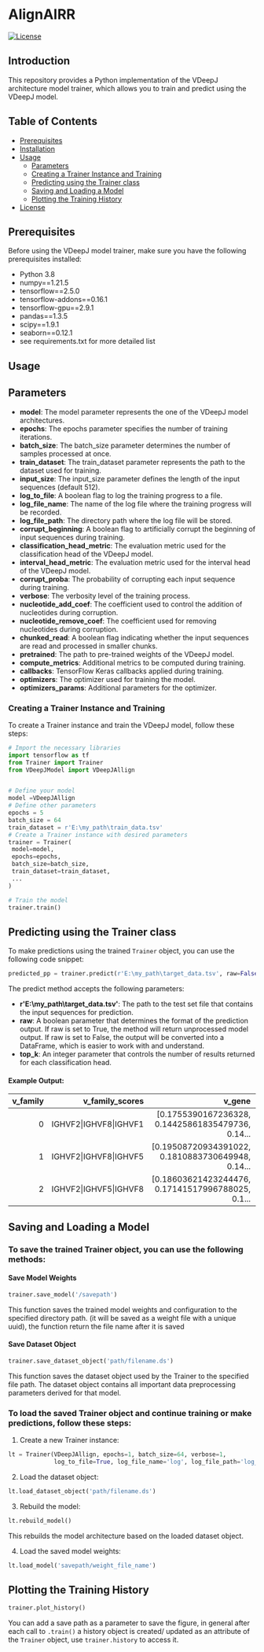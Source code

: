 # AlignAIRR

[![License](https://img.shields.io/badge/license-MIT-blue.svg)](LICENSE)

## Introduction

This repository provides a Python implementation of the VDeepJ architecture model trainer, which allows you to train and predict using the VDeepJ model.

## Table of Contents
- [Prerequisites](#prerequisites)
- [Installation](#installation)
- [Usage](#usage)
  - [Parameters](#parameters)
  - [Creating a Trainer Instance and Training](#creating-a-trainer-instance-and-training)
  - [Predicting using the Trainer class](#predicting-using-the-trainer-class)
  - [Saving and Loading a Model](#saving-and-loading-a-model)
  - [Plotting the Training History](#plotting-the-training-history)
- [License](#license)

## Prerequisites

Before using the VDeepJ model trainer, make sure you have the following prerequisites installed:

- Python 3.8
- numpy==1.21.5
- tensorflow==2.5.0
- tensorflow-addons==0.16.1
- tensorflow-gpu==2.9.1
- pandas==1.3.5
- scipy==1.9.1
- seaborn==0.12.1
- see requirements.txt for more detailed list


## Usage

## Parameters

- **model**: The model parameter represents the one of the VDeepJ model architectures.
- **epochs**: The epochs parameter specifies the number of training iterations.
- **batch_size**: The batch_size parameter determines the number of samples processed at once.
- **train_dataset**: The train_dataset parameter represents the path to the dataset used for training.
- **input_size**: The input_size parameter defines the length of the input sequences (default 512).
- **log_to_file**: A boolean flag to log the training progress to a file.
- **log_file_name**: The name of the log file where the training progress will be recorded.
- **log_file_path**: The directory path where the log file will be stored.
- **corrupt_beginning**: A boolean flag to artificially corrupt the beginning of input sequences during training.
- **classification_head_metric**: The evaluation metric used for the classification head of the VDeepJ model.
- **interval_head_metric**: The evaluation metric used for the interval head of the VDeepJ model.
- **corrupt_proba**: The probability of corrupting each input sequence during training.
- **verbose**: The verbosity level of the training process.
- **nucleotide_add_coef**: The coefficient used to control the addition of nucleotides during corruption.
- **nucleotide_remove_coef**: The coefficient used for removing nucleotides during corruption.
- **chunked_read**: A boolean flag indicating whether the input sequences are read and processed in smaller chunks.
- **pretrained**: The path to pre-trained weights of the VDeepJ model.
- **compute_metrics**: Additional metrics to be computed during training.
- **callbacks**: TensorFlow Keras callbacks applied during training.
- **optimizers**: The optimizer used for training the model.
- **optimizers_params**: Additional parameters for the optimizer.

### Creating a Trainer Instance and Training

To create a Trainer instance and train the VDeepJ model, follow these steps:

```python
# Import the necessary libraries
import tensorflow as tf
from Trainer import Trainer
from VDeepJModel import VDeepJAllign


# Define your model
model =VDeepJAllign
# Define other parameters
epochs = 5
batch_size = 64
train_dataset = r'E:\my_path\train_data.tsv'
# Create a Trainer instance with desired parameters
trainer = Trainer(
 model=model,
 epochs=epochs,
 batch_size=batch_size,
 train_dataset=train_dataset,
 ...
)

# Train the model
trainer.train()

```

## Predicting using the Trainer class


To make predictions using the trained `Trainer` object, you can use the following code snippet:

```python
predicted_pp = trainer.predict(r'E:\my_path\target_data.tsv', raw=False, top_k=3)
```
The predict method accepts the following parameters:

- **r'E:\my_path\target_data.tsv'**: The path to the test set file that contains the input sequences for prediction.
- **raw**: A boolean parameter that determines the format of the prediction output. If raw is set to True, the method will return unprocessed model output. If raw is set to False, the output will be converted into a DataFrame, which is easier to work with and understand.
- **top_k**: An integer parameter that controls the number of results returned for each classification head.

#### Example Output:

| v_family |        v_family_scores |                                            v_gene | v_gene_scores |                                          v_allele | v_allele_scores |                                          d_family |     d_family_scores |                                            d_gene | d_gene_scores |                                               ... | j_gene |       j_gene_scores |                                          j_allele | j_allele_scores |                                             j_end | d_start | d_end | v_start | v_end | j_start |     |
|---------:|-----------------------:|--------------------------------------------------:|--------------:|--------------------------------------------------:|----------------:|--------------------------------------------------:|--------------------:|--------------------------------------------------:|--------------:|--------------------------------------------------:|-------:|--------------------:|--------------------------------------------------:|----------------:|--------------------------------------------------:|--------:|------:|--------:|------:|--------:|-----|
|        0 | IGHVF2\|IGHVF8\|IGHVF1 | [0.1755390167236328, 0.14425861835479736, 0.14... |   G35\|G6\|G5 | [0.41292786598205566, 0.28214359283447266, 0.1... |      01\|02\|03 | [0.574677586555481, 0.29233354330062866, 0.058... | IGHD3\|IGHD2\|IGHD1 | [0.177727609872818, 0.16977187991142273, 0.166... |     9\|23\|26 | [0.06180494278669357, 0.06030962988734245, 0.0... |    ... | IGHJ5\|IGHJ4\|IGHJ1 | [0.2393306940793991, 0.21580205857753754, 0.17... |      02\|01\|03 | [0.6055132150650024, 0.2594718337059021, 0.113... |     337 |   287 |     295 |     0 |     283 | 300 |
|        1 | IGHVF2\|IGHVF8\|IGHVF5 | [0.19508720934391022, 0.1810883730649948, 0.14... |   G25\|G2\|G4 | [0.18179909884929657, 0.08164383471012115, 0.0... |      01\|03\|02 | [0.24517884850502014, 0.1757553368806839, 0.13... | IGHD3\|IGHD2\|IGHD6 | [0.17414222657680511, 0.17128515243530273, 0.1... |    27\|23\|26 | [0.06811603903770447, 0.0616660974919796, 0.06... |    ... | IGHJ5\|IGHJ1\|IGHJ4 | [0.2613930106163025, 0.23604996502399445, 0.19... |      02\|01\|03 | [0.6257255673408508, 0.2849787771701813, 0.065... |     333 |   283 |     292 |     0 |     280 | 296 |
|        2 | IGHVF2\|IGHVF5\|IGHVF8 | [0.18603621423244476, 0.17141517996788025, 0.1... | G25\|G10\|G13 | [0.16186371445655823, 0.060858651995658875, 0.... |      03\|01\|02 | [0.2615293860435486, 0.2521117925643921, 0.207... | IGHD3\|IGHD2\|IGHD6 | [0.17427770793437958, 0.1709291636943817, 0.16... |     27\|9\|23 | [0.06502501666545868, 0.06245790049433708, 0.0... |    ... | IGHJ5\|IGHJ4\|IGHJ1 | [0.2446955293416977, 0.19809859991073608, 0.18... |      02\|01\|03 | [0.6446681022644043, 0.2810792624950409, 0.063... |     330 |   280 |     289 |     0 |     278 | 293 |

## Saving and Loading a Model
### To save the trained Trainer object, you can use the following methods:
#### Save Model Weights
```python
trainer.save_model('/savepath')
```
This function saves the trained model weights and configuration to the specified directory path.
(it will be saved as a weight file with  a unique uuid), the function return the file name after it is saved

#### Save Dataset Object

```python
trainer.save_dataset_object('path/filename.ds')
```
This function saves the dataset object used by the Trainer to the specified file path.
The dataset object contains all important data preprocessing parameters derived for that model.


### To load the saved Trainer object and continue training or make predictions, follow these steps:

1. Create a new Trainer instance:
```python
lt = Trainer(VDeepJAllign, epochs=1, batch_size=64, verbose=1,
             log_to_file=True, log_file_name='log', log_file_path='log_save_file_path')
```
2. Load the dataset object:
```python
lt.load_dataset_object('path/filename.ds')
```
3. Rebuild the model:
```python
lt.rebuild_model()
```
This rebuilds the model architecture based on the loaded dataset object.

4. Load the saved model weights:

```python
lt.load_model('savepath/weight_file_name')
```
## Plotting the Training History
```python
trainer.plot_history()
```
You can add a save path as a parameter to save the figure,
in general after each call to `.train()` a history object is created/
updated as an attribute of the `Trainer` object, use
`trainer.history` to access it.
